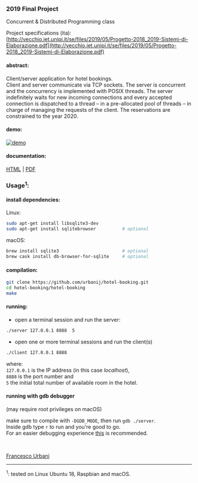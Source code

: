 ### 2019 Final Project
Concurrent & Distributed Programming class

Project specifications (ita):<br>
[http://vecchio.iet.unipi.it/se/files/2019/05/Progetto-2018_2019-Sistemi-di-Elaborazione.pdf](http://vecchio.iet.unipi.it/se/files/2019/05/Progetto-2018_2019-Sistemi-di-Elaborazione.pdf)

#### abstract:

Client/server application for hotel bookings.<br>
Client and server communicate via TCP sockets. The server is concurrent and the concurrency is implemented with POSIX threads. 
The server indefinitely waits for new incoming connections and every accepted connection is dispatched to a thread – in a pre-allocated pool of threads – in charge of
managing the requests of the client.
The reservations are constrained to the year 2020.

#### demo:

[![demo](https://i.imgur.com/9VQdDrU.png)](https://youtu.be/2S_IpDbXQF8)


#### documentation:
[HTML](https://urbanij.github.io/projects/hotel-booking/docs/html/index.html) | [PDF](https://urbanij.github.io/projects/hotel-booking/docs/latex/refman.pdf)


### Usage<sup>1</sup>:

#### install dependencies:
Linux:
```sh
sudo apt-get install libsqlite3-dev
sudo apt-get install sqlitebrowser          # optional
```
macOS:
```sh
brew install sqlite3                        # optional
brew cask install db-browser-for-sqlite     # optional
```

#### compilation:
```sh
git clone https://github.com/urbanij/hotel-booking.git
cd hotel-booking/hotel-booking
make
```
#### running:
- open a terminal session and run the server: <br>
```sh
./server 127.0.0.1 8888  5
```
- open one or more terminal sessions and run the client(s)<br>
```sh
./client 127.0.0.1 8888
```
where:<br>
`127.0.0.1` is the IP address (in this case _localhost_),<br> 
`8888` is the port number and <br>
`5` the initial total number of available room in the hotel.<br>


#### running with gdb debugger
(may require root privileges on macOS)

make sure to compile with `-DGDB_MODE`, then run `gdb ./server`.<br>
Inside gdb type `r` to run and you're good to go.<br> For an easier debugging experience [this](https://github.com/cyrus-and/gdb-dashboard) is recommended.


<br>

[Francesco Urbani](https://urbanij.github.io/)

---
<sup>1</sup>: tested on Linux Ubuntu 18, Raspbian and macOS.
